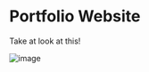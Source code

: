 # Portfolio Website

Take at look at this!

![image](https://user-images.githubusercontent.com/59769514/119029048-c6a1d300-b96d-11eb-836f-5dd4ba0ef01b.png)

